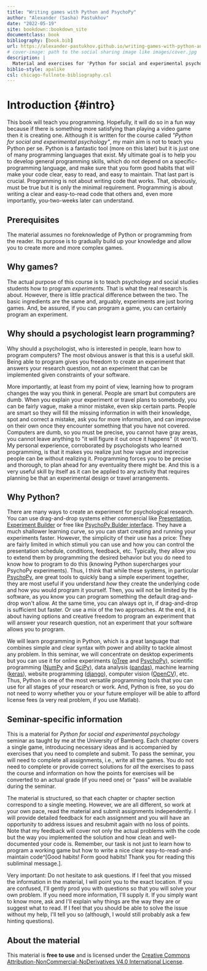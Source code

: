```yaml
--- 
title: "Writing games with Python and PsychoPy"
author: "Alexander (Sasha) Pastukhov"
date: "2022-05-19"
site: bookdown::bookdown_site
documentclass: book
bibliography: [book.bib]
url: https://alexander-pastukhov.github.io/writing-games-with-python-and-psychopy
# cover-image: path to the social sharing image like images/cover.jpg
description: |
  Material and exercises for 'Python for social and experimental psychology' seminar.
biblio-style: apalike
csl: chicago-fullnote-bibliography.csl
---
```


# Introduction {#intro}

This book will teach you programming. Hopefully, it will do so in a fun way because if there is something more satisfying than playing a video game then it is creating one. Although it is written for the course called *"Python for social and experimental psychology"*, my main aim is not to teach you Python per se. Python is a fantastic tool (more on this later) but it is just one of many programming languages that exist. My ultimate goal is to help you to develop general programming skills, which do not depend on a specific-programming language, and make sure that you form good habits that will make your code clear, easy to read, and easy to maintain. That last part is crucial. Programming is not about writing code that works. That, obviously, must be true but it is only the minimal requirement. Programming is about writing a clear and easy-to-read code that others and, even more importantly, you-two-weeks later can understand.

## Prerequisites
The material assumes no foreknowledge of Python or programming from the reader. Its purpose is to gradually build up your knowledge and allow you to create more and more complex games.

## Why games?
The actual purpose of this course is to teach psychology and social studies students how to program _experiments_. That is what the real research is about. However, there is little practical difference between the two. The basic ingredients are the same and, arguably, experiments are just boring games. And, be assured, if you can program a game, you can certainly program an experiment.

## Why should a psychologist learn programming?
Why should a psychologist, who is interested in people, learn how to program computers? The most obvious answer is that this is a useful skill. Being able to program gives you freedom to create an experiment that answers your research question, not an experiment that can be implemented given constraints of your software.

More importantly, at least from my point of view, learning how to program changes the way you think in general. People are smart but computers are dumb. When you explain your experiment or travel plans to somebody, you can be fairly vague, make a minor mistake, even skip certain parts. People are smart so they will fill the missing information in with their knowledge, spot and correct a mistake, ask you for more information, and can improvise on their own once they encounter something that you have not covered. Computers are dumb, so you must be precise, you cannot have gray areas, you cannot leave anything to "it will figure it out once it happens" (it won't). My personal experience, corroborated by psychologists who learned programming, is that it makes you realize just how vague and imprecise people can be without realizing it. Programming forces you to be precise and thorough, to plan ahead for any eventuality there might be. And this is a very useful skill by itself as it can be applied to any activity that requires planning be that an experimental design or travel arrangements.

## Why Python?
There are many ways to create an experiment for psychological research. You can use drag-and-drop systems either commercial like [Presentation](https://www.neurobs.com/), [Experiment Builder](https://www.sr-research.com/experiment-builder/) or free like [PsychoPy Bulder interface](https://psychopy.org/builder). They have a much shallower learning curve, so you can start creating and running your experiments faster. However, the simplicity of their use has a price: They are fairly limited in which stimuli you can use and how you can control the presentation schedule, conditions, feedback, etc. Typically, they allow you to extend them by programming the desired behavior but you do need to know how to program to do this (knowing Python supercharges your PsychoPy experiments). Thus, I think that while these systems, in particular [PsychoPy](https://psychopy.org/), are great tools to quickly bang a simple experiment together, they are most useful if you understand 
_how_ they create the underlying code and how you would program it yourself. Then, you will not be limited by the software, as you know you can program something the default drag-and-drop won't allow. At the same time, you can always opt in, if drag-and-drop is sufficient but faster. Or use a mix of the two approaches. At the end, it is about having options and creative freedom to program an experiment that will answer your research question, not an experiment that your software allows you to program.

We will learn programming in Python, which is a great language that combines simple and clear syntax with power and ability to tackle almost any problem. In this seminar, we will concentrate on desktop experiments but you can use it for online experiments ([oTree](https://otree.readthedocs.io/en/latest/) and [PsychoPy](https://psychopy.org/)), scientific programming ([NumPy](https://numpy.org/) and [SciPy](https://www.scipy.org/)), data analysis ([pandas](https://pandas.pydata.org/)), machine learning ([keras](https://keras.io/)), website programming ([django](https://www.djangoproject.com/)), computer vision ([OpenCV](https://opencv.org/)), etc. Thus, Python is one of the most versatile programming tools that you can use for all stages of your research or work. And, Python is free, so you do not need to worry whether you or your future employer will be able to afford license fees (a very real problem, if you use Matlab).

## Seminar-specific information
This is a material for _Python for social and experimental psychology_ seminar as taught by me at the University of Bamberg. Each chapter covers a single game, introducing necessary ideas and is accompanied by exercises that you need to complete and submit. To pass the seminar, you will need to complete all assignments, i.e., write all the games. You do not need to complete or provide correct solutions for _all_ the exercises to pass the course and information on how the points for exercises will be converted to an actual grade (if you need one) or "pass" will be available during the seminar.

The material is structured, so that each chapter or chapter section correspond to a single meeting. However, we are all different, so work at your own pace, read the material and submit assignments independently. I will provide detailed feedback for each assignment and you will have an opportunity to address issues and resubmit again with no loss of points. Note that my feedback will cover not only the actual problems with the code but the way you implemented the solution and how clean and well-documented your code is. Remember, our task is not just to learn how to program a working game but how to write a nice clear easy-to-read-and-maintain code^[Good habits! Form good habits! Thank you for reading this subliminal message.]. 

Very important: Do not hesitate to ask questions. If I feel that you missed the information in the material, I will point you to the exact location. If you are confused, I'll gently prod you with questions so that you will solve your own problem. If you need more information, I'll supply it. If you simply want to know more, ask and I'll explain why things are the way they are or suggest what to read. If I feel that you should be able to solve the issue without my help, I'll tell you so (although, I would still probably ask a few hinting questions).

## About the material
This material is **free to use** and is licensed under the [Creative Commons Attribution-NonCommercial-NoDerivatives V4.0 International License](https://creativecommons.org/licenses/by-nc-nd/4.0/).
